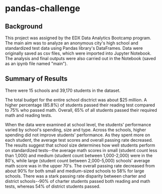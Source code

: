 # pandas-challenge

## Background ##
This project was assigned by the EDX Data Analytics Bootcamp program.
The main aim was to analyze an anonymous city's high school and standardized test data using Pandas library's DataFrames.
Data were originally saved as csv files, which were imported into Jupyter Notebook. The analysis and final outputs were also carried out in the Notebook (saved as an ipynb file named "main").

## Summary of Results ##
There were 15 schools and 39,170 students in the dataset. 

The total budget for the entire school disctrict was about $25 million. A higher percentage (85.8%) of students passed their reading test compared to 75% who passed math. Overall, 65% of all students passed their required math and reading tests.

When the data were examined at school level, the students' performance varied by school's spending, size and type.
Across the schools, higher spending did not improve students' performance. As they spent more on each student, the average test scores and overall passing rate decreased.
The results suggest that school size determines how well students perform on standardized tests--the average math scores in small (student count less than 1,000) and medium (student count between 1,000-2,000) were in the 80's, while large (student count between 2,000-5,000) schools' average math score was in the upper 70's. 
The overall passing rate decreased from about 90% for both small and medium-sized schools to 58% for large schools. 
There was a stark passing rate disparity between charter and district schools--90% of charter students passed both reading and math tests, whereas 54% of district students passed.
